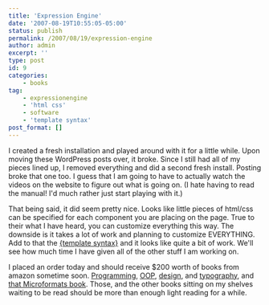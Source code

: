 ```yaml
---
title: 'Expression Engine'
date: '2007-08-19T10:55:05-05:00'
status: publish
permalink: /2007/08/19/expression-engine
author: admin
excerpt: ''
type: post
id: 9
categories:
    - books
tag:
    - expressionengine
    - 'html css'
    - software
    - 'template syntax'
post_format: []
---
```

I created a fresh installation and played around with it for a little while. Upon moving these WordPress posts over, it broke. Since I still had all of my pieces lined up, I removed everything and did a second fresh install. Posting broke that one too. I guess that I am going to have to actually watch the videos on the website to figure out what is going on. (I hate having to read the manual! I'd much rather just start playing with it.)

That being said, it did seem pretty nice. Looks like little pieces of html/css can be specified for each component you are placing on the page. True to their what I have heard, you can customize everything this way. The downside is it takes a lot of work and planning to customize EVERYTHING. Add to that the [{template syntax}](http://expressionengine.com/docs/quick_reference.html) and it looks like quite a bit of work. We'll see how much time I have given all of the other stuff I am working on.

I placed an order today and should receive $200 worth of books from amazon sometime soon. [Programming](http://www.ccs.neu.edu/home/matthias/BTLS/), [OOP](http://archive.eiffel.com/doc/oosc/), [design](http://books.google.com/books?id=V9UggL60zDMC&dq=design+for+communication+resnick&printsec=frontcover&source=web&ots=BAncFWOgub&sig=ctgpjJne3kjZsruXzjqLG-1iTXs), and [typography](http://www.typebooks.org/r-elements.htm), and [that Microformats book](http://microformats.org/). Those, and the other books sitting on my shelves waiting to be read should be more than enough light reading for a while.